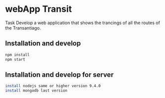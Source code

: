 # webApp Transit
Task Develop a web application that shows the trancings of all the routes of the Transantiago.  

## Installation and develop
```bash
npm install
npm start
```
## Installation and develop for server
```bash
install nodejs same or higher version 9.4.0
install mongodb last version
```